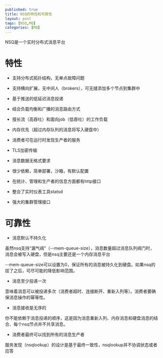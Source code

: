 ```yaml
---
published: true
title: NSQ的特性和可靠性
layout: post
tags: [NSQ,MQ]
categories: [MQ]
---
```


NSQ是一个实时分布式消息平台

# 特性

- 支持分布式拓扑结构，无单点故障问题

- 支持横向扩展，无中间人（brokers），可无缝添加多个节点到集群中

- 基于推送的低延迟消息投递

- 结合负载均衡和广播的消息路由方式

- 擅长流（高吞吐）和面向job（低吞吐）的工作负载

- 内存优先（超过内存队列的消息将写入硬盘中）

- 消费者可在运行时发现生产者的服务

- TLS加密传输

- 消息数据无格式要求

- 很少依赖，简单部署，沙箱，有默认配置

- 在统计、管理和生产者的信息方面都有http接口

- 整合了实时仪表工具statsd

- 强大的集群管理接口

# 可靠性

- 消息默认不持久化

虽然nsq支持“漏气阀”（--mem-queue-size），消息数量超过消息队列阀门时，消息会被写入硬盘，但是nsq主要还是一个内存消息平台

--mem-queue-size可以设置为0，保证所有的消息被持久化到硬盘。如果nsq的挂了之后，可尽可能的降低影响范围。

- 消息至少投递一次

意味着消息可以被投递多次（消费者超时、连接断开、重新入列等）。消费者要确保消息操作的幂等性。

- 消息接收是无序的

你不能依赖于消息投递的顺序，这是因为消息重新入列、内存消息和硬盘消息的结合、每个nsq节点并不共享消息。

- 消费者最终可以找到所有的消息生产者

服务发现（nsqlookup）的设计是基于最终一致性，nsqlookup并不协调状态或者应答
